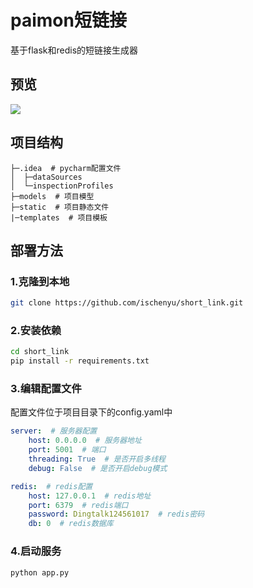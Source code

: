 <h1>paimon短链接</h1>

<p1>基于flask和redis的短链接生成器</p1>

## 预览
<img src="https://img.alistnas.top/file/55f390daa9fe9fdf160cf.png"></img>

## 项目结构
```
├─.idea  # pycharm配置文件
│  ├─dataSources
│  └─inspectionProfiles
├─models  # 项目模型
├─static  # 项目静态文件
|─templates  # 项目模板
```
## 部署方法
### 1.克隆到本地
```bash
git clone https://github.com/ischenyu/short_link.git
```
### 2.安装依赖
```bash
cd short_link
pip install -r requirements.txt
```
### 3.编辑配置文件
配置文件位于项目目录下的config.yaml中
```yaml
server:  # 服务器配置
    host: 0.0.0.0  # 服务器地址
    port: 5001  # 端口
    threading: True  # 是否开启多线程
    debug: False  # 是否开启debug模式

redis:  # redis配置
    host: 127.0.0.1  # redis地址
    port: 6379  # redis端口
    password: Dingtalk124561017  # redis密码
    db: 0  # redis数据库
```

### 4.启动服务
```bash
python app.py
```
